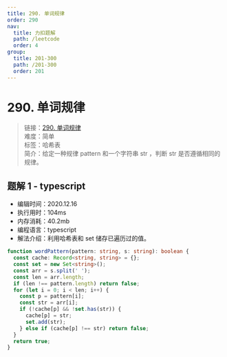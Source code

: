 ```yaml
---
title: 290. 单词规律
order: 290
nav:
  title: 力扣题解
  path: /leetcode
  order: 4
group:
  title: 201-300
  path: /201-300
  order: 201
---
```


# 290. 单词规律

> 链接：[290. 单词规律](https://leetcode-cn.com/problems/word-pattern/)  
> 难度：简单  
> 标签：哈希表  
> 简介：给定一种规律 pattern 和一个字符串 str ，判断 str 是否遵循相同的规律。

## 题解 1 - typescript

- 编辑时间：2020.12.16
- 执行用时：104ms
- 内存消耗：40.2mb
- 编程语言：typescript
- 解法介绍：利用哈希表和 set 储存已遍历过的值。

```typescript
function wordPattern(pattern: string, s: string): boolean {
  const cache: Record<string, string> = {};
  const set = new Set<string>();
  const arr = s.split(' ');
  const len = arr.length;
  if (len !== pattern.length) return false;
  for (let i = 0; i < len; i++) {
    const p = pattern[i];
    const str = arr[i];
    if (!cache[p] && !set.has(str)) {
      cache[p] = str;
      set.add(str);
    } else if (cache[p] !== str) return false;
  }
  return true;
}
```
